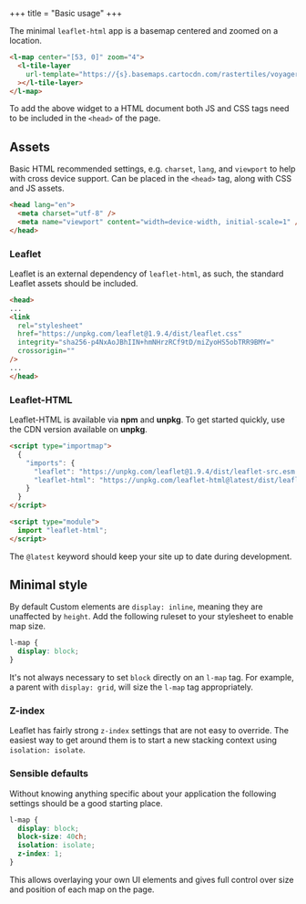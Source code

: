 +++
title = "Basic usage"
+++

The minimal `leaflet-html` app is a basemap centered and zoomed on a location.

```html
<l-map center="[53, 0]" zoom="4">
  <l-tile-layer
    url-template="https://{s}.basemaps.cartocdn.com/rastertiles/voyager/{z}/{x}/{y}{r}.png"
  ></l-tile-layer>
</l-map>
```

<l-map center="[53, 0]" zoom="4">
  <l-tile-layer
    url-template="https://{s}.basemaps.cartocdn.com/rastertiles/voyager/{z}/{x}/{y}{r}.png"
  ></l-tile-layer>
</l-map>

To add the above widget to a HTML document both JS and CSS tags need to be included in the `<head>` of the page.

## Assets

Basic HTML recommended settings, e.g. `charset`, `lang`, and `viewport` to help with cross device support.
Can be placed in the `<head>` tag, along with CSS and JS assets.

```html
<head lang="en">
  <meta charset="utf-8" />
  <meta name="viewport" content="width=device-width, initial-scale=1" />
</head>
```

### Leaflet

Leaflet is an external dependency of `leaflet-html`, as such,
the standard Leaflet assets should be included.

```html
<head>
...
<link
  rel="stylesheet"
  href="https://unpkg.com/leaflet@1.9.4/dist/leaflet.css"
  integrity="sha256-p4NxAoJBhIIN+hmNHrzRCf9tD/miZyoHS5obTRR9BMY="
  crossorigin=""
/>
...
</head>
```

### Leaflet-HTML

Leaflet-HTML is available via **npm** and **unpkg**.
To get started quickly, use the CDN version available on **unpkg**.

```html
<script type="importmap">
  {
    "imports": {
      "leaflet": "https://unpkg.com/leaflet@1.9.4/dist/leaflet-src.esm.js",
      "leaflet-html": "https://unpkg.com/leaflet-html@latest/dist/leaflet-html.js"
    }
  }
</script>
```

```html
<script type="module">
  import "leaflet-html";
</script>
```

The `@latest` keyword should keep your site up to date during development.

## Minimal style

By default Custom elements are `display: inline`,
meaning they are unaffected by `height`.
Add the following ruleset to your stylesheet to enable map size.

```css
l-map {
  display: block;
}
```

It's not always necessary to set `block` directly on an `l-map` tag.
For example, a parent with `display: grid`, will size the `l-map` tag appropriately.

### Z-index

Leaflet has fairly strong `z-index` settings that are not easy to override.
The easiest way to get around them is to start a new stacking context using `isolation: isolate`.

### Sensible defaults

Without knowing anything specific about your application the following settings should be a good starting place.

```css
l-map {
  display: block;
  block-size: 40ch;
  isolation: isolate;
  z-index: 1;
}
```

This allows overlaying your own UI elements and gives full control over size and position of each map on the page.
